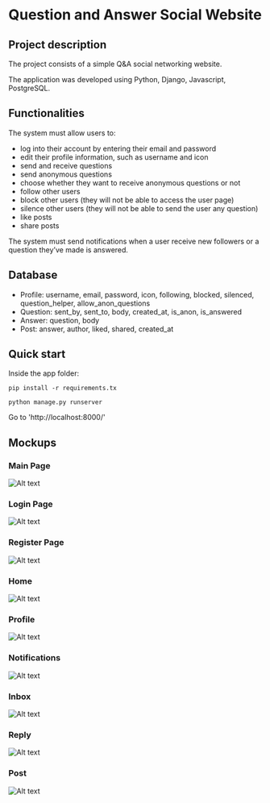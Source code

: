 # Question and Answer Social Website

## Project description

The project consists of a simple Q&A social networking website. 

The application was developed using Python, Django, Javascript, PostgreSQL.
 
## Functionalities
The system must allow users to:
* log into their account by entering their email and password
* edit their profile information, such as username and icon
* send and receive questions
* send anonymous questions
* choose whether they want to receive anonymous questions or not
* follow other users
* block other users (they will not be able to access the user page)
* silence other users (they will not be able to send the user any question)
* like posts
* share posts

The system must send notifications when a user receive new followers or a question they’ve made is answered.

## Database
* Profile: username, email, password, icon, following, blocked, silenced, question_helper, allow_anon_questions
* Question: sent_by, sent_to, body, created_at, is_anon, is_answered
* Answer: question, body
* Post: answer, author, liked, shared, created_at

## Quick start

Inside the app folder:

```
pip install -r requirements.tx

python manage.py runserver
```

Go to 'http://localhost:8000/'

## Mockups
### Main Page
![Alt text](https://github.com/ericarfs/django-social-media-website/blob/main/mockups/MainPage.png?raw=true)
### Login Page
![Alt text](https://github.com/ericarfs/django-social-media-website/blob/main/mockups/LoginPage.png?raw=true)
### Register Page
![Alt text](https://github.com/ericarfs/django-social-media-website/blob/main/mockups/SignUpPage.png?raw=true)
### Home
![Alt text](https://github.com/ericarfs/django-social-media-website/blob/main/mockups/Home.png?raw=true)
### Profile
![Alt text](https://github.com/ericarfs/django-social-media-website/blob/main/mockups/Profile.png?raw=true)
### Notifications
![Alt text](https://github.com/ericarfs/django-social-media-website/blob/main/mockups/Notifications.png?raw=true)
### Inbox
![Alt text](https://github.com/ericarfs/django-social-media-website/blob/main/mockups/Inbox.png?raw=true)
### Reply
![Alt text](https://github.com/ericarfs/django-social-media-website/blob/main/mockups/Reply.png?raw=true)
### Post
![Alt text](https://github.com/ericarfs/django-social-media-website/blob/main/mockups/Post.png?raw=true)
